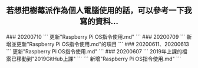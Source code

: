 <h2><center>若想把樹莓派作為個人電腦使用的話，可以參考一下我寫的資料...</center></h2>
### 20200710
```
更新"Raspberry Pi OS指令使用.md"
```
### 20200709
```
新增並更新"Raspberry Pi OS指令使用.md"的項目
```
### 20200611、20200613
```
更新"Raspberry Pi OS指令使用.md"
```
### 20200607 
```
2019年上課的檔案已移動到"2019GitHub上課"
```
```
新增"Raspberry Pi OS指令使用.md"
```
